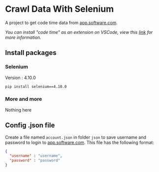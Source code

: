 # Crawl Data With Selenium
A project to get code time data from [app.software.com](app.software.com).

*You can install "code time" as an extension on VSCode, view this [link](https://marketplace.visualstudio.com/items?itemName=softwaredotcom.swdc-vscode) for more information.*

## Install packages
### Selenium
Version : 4.10.0
```bash
pip install selenium==4.10.0
```
### More and more
Nothing here

## Config .json file
Create a file named ``` account.json ``` in folder ``` json ``` to save username and password to login to [app.software.com](app.software.com).
This file has the following format:
```json
{
  "username" : "username",
  "password" : "password"
}
```


